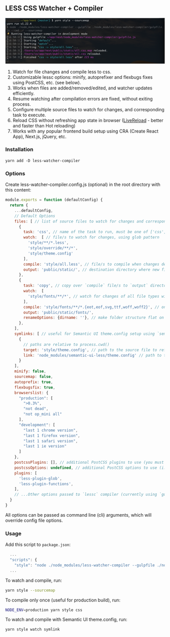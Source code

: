 ## LESS CSS Watcher + Compiler
![less-watcher-compiler-cli](docs/less-watcher-compiler.png)
1. Watch for file changes and compile less to css. 
2. Customizable lessc options: minify, autoprefixer and flexbugs fixes using PostCSS, etc. (see below).
3. Works when files are added/removed/edited, and watcher updates efficiently. 
4. Resume watching after compilation errors are fixed, without exiting process.
5. Configure multiple source files to watch for changes, and corresponding task to execute.
6. Reload CSS without refreshing app state in browser ([LiveReload](https://chrome.google.com/webstore/detail/livereload/jnihajbhpnppcggbcgedagnkighmdlei?hl=en) - better and faster than Hot reloading)
7. Works with any popular frontend build setup using CRA (Create React App), Next.js, jQuery, etc.

### Installation
```
yarn add -D less-watcher-compiler
```

### Options
Create less-watcher-compiler.config.js (optional) in the root directory with this content:
```js
module.exports = function (defaultConfig) {
  return {
    ...defaultConfig,
    // Default Options
    files: [ // list of source files to watch for changes and corresponding tasks to run
      {
        task: 'css', // name of the task to run, must be one of ['css', 'copy']
        watch:  [ // file/s to watch for changes, using glob pattern
          'style/**/*.less',
          'style/override/**/*',
          'style/theme.config'
        ],
        compile: 'style/all.less', // file/s to compile when changes detected, using glob pattern
        output: 'public/static/', // destination directory where new file/s should be saved
      },
      {
        task: 'copy', // copy over `compile` file/s to `output` directory without compilation
        watch:  [
          'style/fonts/**/*', // watch for changes of all file types within `style/fonts/` directory
        ],
        compile: 'style/fonts/**/*.{eot,eof,svg,ttf,woff,woff2}', // only copy over files with matched extensions
        output: 'public/static/fonts/',
        renameOptions: {dirname: ''}, // make folder structure flat on output, using `gulp-rename` npm package
      },
    ],
    symlinks: [ // useful for Semantic UI theme.config setup using `semantic-ui-less` library
      {
        // paths are relative to process.cwd()
        target: 'style/theme.config', // path to the source file to reference
        link: 'node_modules/semantic-ui-less/theme.config' // path to the file that references the target
      }
    ],
    minify: false,
    sourcemap: false,
    autoprefix: true,
    flexbugsfix: true,
    browserslist: {
      "production": [
        ">0.3%",
        "not dead",
        "not op_mini all"
      ],
      "development": [
        "last 1 chrome version",
        "last 1 firefox version",
        "last 1 safari version",
        "last 1 ie version"
      ]
    },
    postcssPlugins: [], // additional PostCSS plugins to use (you must install them yourself)
    postcssOptions: undefined, // additional PostCSS options to use (i.e. `{ parser: 'sugarss' }`)
    plugins: [
      'less-plugin-glob',
      'less-plugin-functions',
    ],
    // ...Other options passed to `lessc` compiler (currently using `gulp-less` npm package)
  }
}
```
All options can be passed as command line (cli) arguments, which will override config file options.


### Usage
Add this script to `package.json`:
```js
  ...
  "scripts": {
    "style": "node ./node_modules/less-watcher-compiler --gulpfile ./node_modules/less-watcher-compiler/gulpfile.js --cwd ./"
  ...
```

To watch and compile, run:
```bash
yarn style --sourcemap
```

To compile only once (useful for production build), run:
```bash
NODE_ENV=production yarn style css
```

To watch and compile with Semantic UI theme.config, run:
```bash
yarn style watch symlink
```
